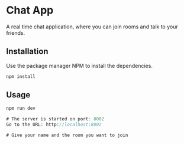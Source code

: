 # Chat App

A real time chat application, where you can join rooms and talk to your friends.

## Installation

Use the package manager NPM to install the dependencies.

```bash
npm install
```

## Usage

```JavaScript
npm run dev

# The server is started on port: 8002
Go to the URL: http://localhost:8002

# Give your name and the room you want to join
```
